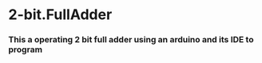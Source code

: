 # 2-bit.FullAdder
<h3>This a operating 2 bit full adder using an arduino and its IDE to program</h3>
